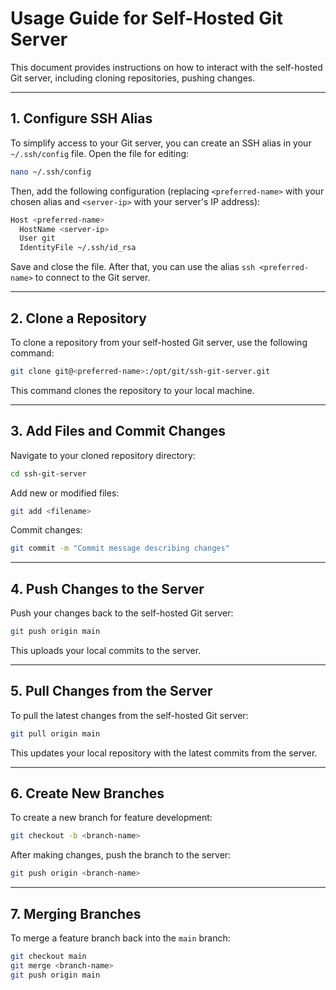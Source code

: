 # Usage Guide for Self-Hosted Git Server

This document provides instructions on how to interact with the self-hosted Git server, including cloning repositories, pushing changes.

---

## 1. Configure SSH Alias

To simplify access to your Git server, you can create an SSH alias in your `~/.ssh/config` file. Open the file for editing:

```bash
nano ~/.ssh/config
```

Then, add the following configuration (replacing `<preferred-name>` with your chosen alias and `<server-ip>` with your server's IP address):

```bash
Host <preferred-name>
  HostName <server-ip>
  User git
  IdentityFile ~/.ssh/id_rsa
```

Save and close the file. After that, you can use the alias `ssh <preferred-name>` to connect to the Git server.

---

## 2. Clone a Repository

To clone a repository from your self-hosted Git server, use the following command:

```bash
git clone git@<preferred-name>:/opt/git/ssh-git-server.git
```

This command clones the repository to your local machine.

---

## 3. Add Files and Commit Changes

Navigate to your cloned repository directory:

```bash
cd ssh-git-server
```

Add new or modified files:

```bash
git add <filename>
```

Commit changes:

```bash
git commit -m "Commit message describing changes"
```

---

## 4. Push Changes to the Server

Push your changes back to the self-hosted Git server:

```bash
git push origin main
```

This uploads your local commits to the server.

---

## 5. Pull Changes from the Server

To pull the latest changes from the self-hosted Git server:

```bash
git pull origin main
```

This updates your local repository with the latest commits from the server.

---

## 6. Create New Branches

To create a new branch for feature development:

```bash
git checkout -b <branch-name>
```

After making changes, push the branch to the server:

```bash
git push origin <branch-name>
```

---

## 7. Merging Branches

To merge a feature branch back into the `main` branch:

```bash
git checkout main
git merge <branch-name>
git push origin main
```
